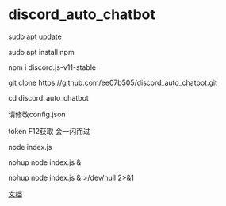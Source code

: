 # discord_auto_chatbot


sudo apt update 

sudo apt install npm 

npm i discord.js-v11-stable

git clone https://github.com/ee07b505/discord_auto_chatbot.git

cd discord_auto_chatbot

请修改config.json  

token F12获取 会一闪而过

node index.js

nohup node index.js &

 nohup node index.js & >/dev/null 2>&1

[文档](https://mirror.xyz/0x3Fe18E6CbE4138A92157962fB478129f5F30B780/6zNqaF4YnqEWGNNSIAI4ltCGaL1__KlhqUQdvonlXCg)
